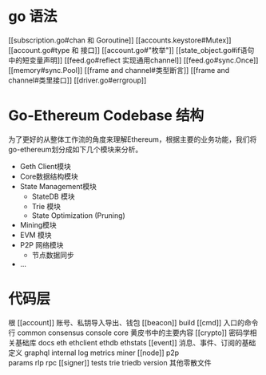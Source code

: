 
# go 语法
[[subscription.go#chan 和 Goroutine]]
[[accounts.keystore#Mutex]]
[[account.go#type 和 接口]]
[[account.go#"枚举"]]
[[state_object.go#if语句中的短变量声明]]
[[feed.go#reflect 实现通用channel]]
[[feed.go#sync.Once]]
[[memory#sync.Pool]]
[[frame and channel#类型断言]]
[[frame and channel#类里接口]]
[[driver.go#errgroup]]

# Go-Ethereum Codebase 结构

为了更好的从整体工作流的角度来理解Ethereum，根据主要的业务功能，我们将go-ethereum划分成如下几个模块来分析。

- Geth Client模块
- Core数据结构模块
- State Management模块
    - StateDB 模块
    - Trie 模块
    - State Optimization (Pruning)
- Mining模块
- EVM 模块
- P2P 网络模块
    - 节点数据同步
- ...


# 代码层
根
     [[account]]  账号、私钥导入导出、钱包
     [[beacon]]
     build
     [[cmd]]  入口的命令行
     common
     consensus
     console
     core   黄皮书中的主要内容
     [[crypto]]  密码学相关基础库
     docs
     eth
     ethclient
     ethdb
     ethstats
     [[event]]   消息、事件、订阅的基础定义
     graphql
     internal
     log
     metrics
     miner
     [[node]]
     p2p  
     params
     rlp
     rpc
     [[signer]]
     tests
     trie
     triedb
     version
     其他零散文件



